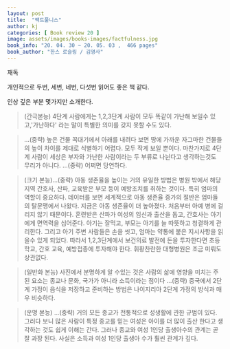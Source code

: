 ```yaml
---
layout: post
title:  "팩트풀니스"
author: kj
categories: [ Book review 20 ]
image: assets/images/books-images/factfulness.jpg
book_info: "20. 04. 30 ~ 20. 05. 03 ,  466 pages"
book_author: "한스 로슬링 / 김영사"
---
```

재독

개인적으로 두번, 세번, 네번, 다섯번 읽어도 좋은 책 같다.

인상 깊은 부분 몇가지만 소개한다.

>(간극본능) 4단계 사람에게는 1,2,3단계 사람이 모두 똑같이 가난해 보일수 있고,'가난하다' 라는 말이 특별한 의미를 갖지 못할 수도 있다.

>...(중략) 높은 건물 꼭대기에서 아래를 내려다 보면 땅에 가까운 자그마한 건물들의 높이 차이를 제대로 식별하기 어렵다. 모두 작게 보일 뿐이다. 마찬가지로 4단계 사람이 세상은 부자와 가난한 사람이라는 두 부류로 나뉜다고 생각하는것도 무리가 아니다. ...(중략) 어쩌면 당연하다.

>(크기 본능)...(중략) 아동 생존율을 높이는 거의 유일한 방법은 병원 밖에서 해당 지역 간호사, 산파, 교육받은 부모 등이 예방조치를 취하는 것이다. 특히 엄마의 역할이 중요하다. 데이터를 보면 세계적으로 아동 생존율 증가의 절반은 엄마들의 탈문맹에서 나왔다. 지금은 아동 생존율이 더 높아졌다. 처음부터 아예 병에 걸리지 않기 때문이다. 훈련받은 산파가 여성의 임신과 출산을 돕고, 간호사는 아기에게 면역력을 심어준다. 아기는 잘먹고, 부모는 아기를 늘 따뜻하고 청결하게 관리한다. 그리고 아기 주변 사람들은 손을 씻고, 엄마는 약통에 붙은 지시사항을 읽을수 있게 되었다. 따라서 1,2,3단계에서 보건의료 발전에 돈을 투자한다면 초등학교, 간호 교육, 예방접종에 투자해야 한다. 휘황찬란한 대형병원은 조금 미뤄도 상관없다.

>(일반화 본능) 사진에서 분명하게 알 수있는 것은 사람의 삶에 영향을 미치는 주된 요소는 종교나 문화, 국가가 아니라 소득이라는 점이다 ...(중략) 중국에서 2단계 가정이 음식을 저장하고 준비하는 방법은 나이지리아 2단계 가정의 방식과 매우 비슷하다.

>(운명 본능) ...(중략) 거의 모든 종교가 전통적으로 성생활에 관한 규범이 있다. 그러다 보니 많은 사람이 특정 종교를 믿는 여성은 아이를 더 많이 출산 한다고 생각하는 것도 쉽게 이해는 간다. 그러나 종교와 여성 1인당 출생아수의 관계는 곧잘 과장 된다. 사실은 소득과 여성 1인당 출생아 수가 훨씬 관계가 깊다.
